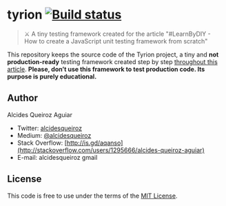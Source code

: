 # tyrion [![Build status](https://travis-ci.com/alcidesqueiroz/tyrion.svg?branch=master)](https://travis-ci.com/alcidesqueiroz/tyrion)

> ⚔️  A tiny testing framework created for the article "#LearnByDIY - How to create a JavaScript unit testing framework from scratch"

This repository keeps the source code of the Tyrion project, a tiny and **not production-ready** testing framework created step by step [throughout this article](https://medium.com/@alcidesqueiroz/learnbydiy-how-to-create-a-javascript-unit-testing-framework-from-scratch-c94e0ba1c57a). **Please, don’t use this framework to test production code. Its purpose is purely educational.**

## Author

Alcides Queiroz Aguiar

- Twitter: [alcidesqueiroz](https://twitter.com/alcidesqueiroz)
- Medium: [@alcidesqueiroz](https://medium.com/@alcidesqueiroz)
- Stack Overflow: [http://is.gd/aqanso](http://stackoverflow.com/users/1295666/alcides-queiroz-aguiar)
- E-mail: alcidesqueiroz <at> gmail

## License

This code is free to use under the terms of the [MIT License](LICENSE.md).
